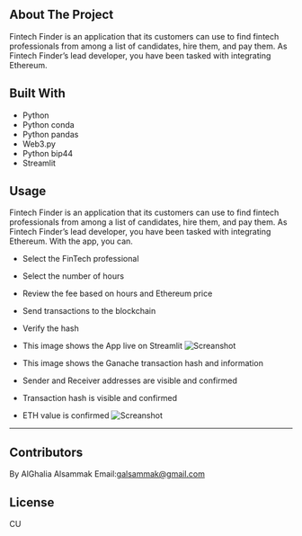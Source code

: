 ## About The Project
Fintech Finder is an application that its customers can use to find fintech professionals from among a list of candidates, hire them, and pay them. As Fintech Finder’s lead developer, you have been tasked with integrating Ethereum.

## Built With
- Python
- Python conda
- Python pandas
- Web3.py
- Python bip44
- Streamlit

## Usage
Fintech Finder is an application that its customers can use to find fintech professionals from among a list of candidates, hire them, and pay them. As Fintech Finder’s lead developer, you have been tasked with integrating Ethereum.
With the app, you can.
- Select the FinTech professional
- Select the number of hours
- Review the fee based on hours and Ethereum price
- Send transactions to the blockchain
- Verify the hash

- This image shows the App live on Streamlit
  ![Screanshot](https://github.com/alghalia/challenge_19/blob/main/Images/Fintech%20finder%20.png)



- This image shows the Ganache transaction hash and information
- Sender and Receiver addresses are visible and confirmed
- Transaction hash is visible and confirmed
- ETH value is confirmed
  ![Screanshot](https://github.com/alghalia/challenge_19/blob/main/Images/Ganach%20transaction%20.png)


---
## Contributors
By AlGhalia Alsammak
Email:galsammak@gmail.com

## License
CU
